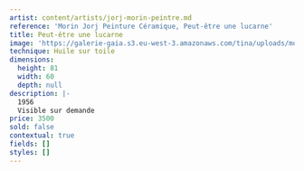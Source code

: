 ```yaml
---
artist: content/artists/jorj-morin-peintre.md
reference: 'Morin Jorj Peinture Céramique, Peut-être une lucarne'
title: Peut-être une lucarne
image: 'https://galerie-gaia.s3.eu-west-3.amazonaws.com/tina/uploads/morin-jorj-peinture-ceramique/1324.jpg'
technique: Huile sur toile
dimensions:
  height: 81
  width: 60
  depth: null
description: |-
  1956  
  Visible sur demande
price: 3500
sold: false
contextual: true
fields: []
styles: []
---
```


